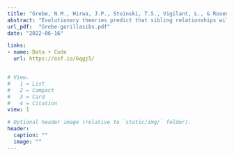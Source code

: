 ```yaml
---
title: "Grebe, N.M., Hirwa, J.P., Stoinski, T.S., Vigilant, L., & Rosenbaum, S. (2022) Neither kin selection nor familiarity explain affiliative biases towards maternal siblings in wild mountain gorillas. bioRxiv."
abstract: "Evolutionary theories predict that sibling relationships will reflect a complex balance of cooperative and competitive dynamics. In most mammals, dispersal and death patterns mean that sibling relationships occur in a relatively narrow window during development, and/or only with same-sex individuals. Besides humans, one notable exception are mountain gorillas, in which non-sex biased dispersal, relatively stable group composition, and the long reproductive tenures of alpha males mean that animals routinely reside with both same and opposite-sex, and full and half siblings, throughout their lives. Using nearly 40,000 hours of observation data collected over 14 years on 699 sibling and 1258 non-sibling pairs of wild mountain gorillas, we demonstrate that individuals have strong affiliative preferences for full and maternal siblings over paternal siblings or unrelated animals, consistent with an inability to discriminate paternal kin. Intriguingly, however, aggression data imply the opposite. Aggression rates were statistically indistinguishable among all types of dyads except one: in mixed-sex dyads, non-siblings engaged in substantially more aggression than siblings of any type. This pattern suggests mountain gorillas may be capable of distinguishing paternal kin, but nonetheless choose not to affiliate with them over non-kin. A preference for maternal kin occurs despite gorillas not possessing low male reproductive skew, the key characteristic believed to underlie such biases. These results call into question reasons for strong maternal kin biases when paternal kin are identifiable, familiar, and similarly likely to be long-term social partners, and suggest behavioral mismatches at play during a transitional period in mountain gorilla society."
url_pdf:  "Grebe-gorillasibs.pdf"
date: "2022-06-16"

links: 
- name: Data + Code
  url: https://osf.io/6qgj5/


# View.
#   1 = List
#   2 = Compact
#   3 = Card
#   4 = Citation
view: 1

# Optional header image (relative to `static/img/` folder).
header:
  caption: ""
  image: ""
---
```


